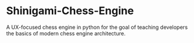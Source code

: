 # Shinigami-Chess-Engine
A UX-focused chess engine in python for the goal of teaching developers the basics of modern chess engine architecture. 
